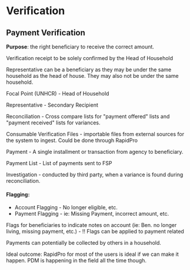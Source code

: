 # Verification

## Payment Verification 

**Purpose**: the right beneficiary to receive the correct amount.

Verification receipt to be solely confirmed by the Head of Household

Representative can be a beneficiary as they may be under the same household as the head of house. They may also not be under the same household.

Focal Point \(UNHCR\) - Head of Household

Representative - Secondary Recipient

Reconciliation - Cross compare lists for "payment offered" lists and "payment received" lists for variances.

Consumable Verification Files - importable files from external sources for the system to ingest. Could be done through RapidPro

Payment - A single installment or transaction from agency to beneficiary.

Payment List - List of payments sent to FSP

Investigation - conducted by third party, when a variance is found during reconciliation.

#### Flagging:

* Account Flagging - No longer eligible, etc.
* Payment Flagging - ie: Missing Payment, incorrect amount, etc.

Flags for beneficiaries to indicate notes on account \(ie: Ben. no longer living, missing payment, etc.\) - !! Flags can be applied to payment related

Payments can potentially be collected by others in a household.

Ideal outcome: RapidPro for most of the users is ideal if we can make it happen. PDM is happening in the field all the time though.

